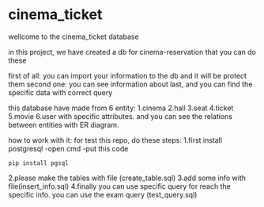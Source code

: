 # cinema_ticket


wellcome to the cinema_ticket database

in this project, we have created a db for cinema-reservation that you can do these

first of all: you can import your information to the db and it will be protect them
second one: you can see information about last, and you can find the specific data with correct query

this database have made from 6 entity:
1.cinema
2.hall
3.seat
4.ticket
5.movie
6.user
with specific attributes. and you can see the relations between entities with ER diagram.

how to work with it:
for test this repo, do these steps:
1.first install postgresql
-open cmd 
-put this code 
```
pip install pgsql
```
2.please make the tables with file (create_table.sql) 
3.add some info with file(insert_info.sql)
4.finally you can use specific query for reach the specific info. you can use the exam query (test_query.sql)